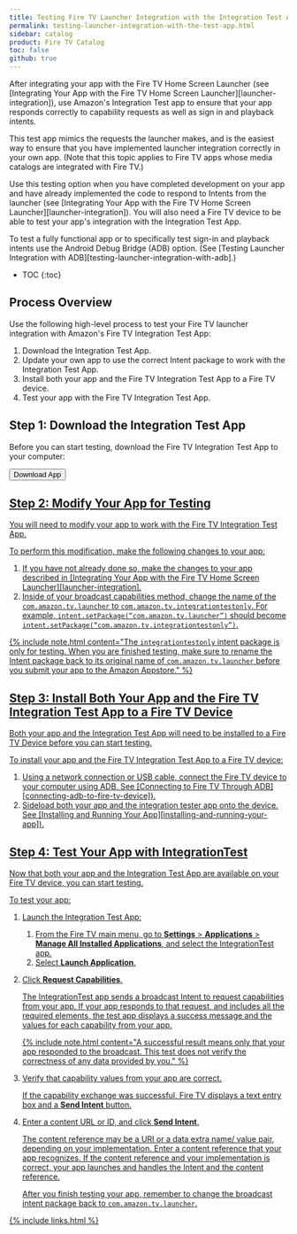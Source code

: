 ```yaml
---
title: Testing Fire TV Launcher Integration with the Integration Test App
permalink: testing-launcher-integration-with-the-test-app.html
sidebar: catalog
product: Fire TV Catalog
toc: false
github: true
---
```


After integrating your app with the Fire TV Home Screen Launcher (see [Integrating Your App with the Fire TV Home Screen Launcher][launcher-integration]), use Amazon's Integration Test app to ensure that your app responds correctly to capability requests as well as sign in and playback intents.

This test app mimics the requests the launcher makes, and is the easiest way to ensure that you have implemented launcher integration correctly in your own app. (Note that this topic applies to Fire TV apps whose media catalogs are integrated with Fire TV.)

Use this testing option when you have completed development on your app and have already implemented the code to respond to Intents from the launcher (see [Integrating Your App with the Fire TV Home Screen Launcher][launcher-integration]). You will also need a Fire TV device to be able to test your app's integration with the Integration Test App.

To test a fully functional app or to specifically test sign-in and playback intents use the Android Debug Bridge (ADB) option. (See [Testing Launcher Integration with ADB][testing-launcher-integration-with-adb].)

* TOC
{:toc}

## Process Overview

Use the following high-level process to test your Fire TV launcher integration with Amazon's Fire TV Integration Test App:

1.  Download the Integration Test App.
2.  Update your own app to use the correct Intent package to work with the Integration Test App.
3.  Install both your app and the Fire TV Integration Test App to a Fire TV device.
4.  Test your app with the Fire TV Integration Test App.

## Step 1: Download the Integration Test App

Before you can start testing, download the Fire TV Integration Test App to your computer:

<a class="noCrossRef" href="https://s3.amazonaws.com/android-sdk-manager/aftv-misc/IntegrationTest.apk"><button type="button" style="cursor: pointer" class="btn btn-primary navbar-btn">Download App</button>

## Step 2: Modify Your App for Testing

You will need to modify your app to work with the Fire TV Integration Test App.

To perform this modification, make the following changes to your app:

1.  If you have not already done so, make the changes to your app described in [Integrating Your App with the Fire TV Home Screen Launcher][launcher-integration].
2.  Inside of your broadcast capabilities method, change the name of the `com.amazon.tv.launcher` to `com.amazon.tv.integrationtestonly`. For example, `intent.setPackage(“com.amazon.tv.launcher”)` should become `intent.setPackage(“com.amazon.tv.integrationtestonly”)`.

{% include note.html content="The `integrationtestonly` intent package is only for testing. When you are finished testing, make sure to rename the Intent package back to its original name of `com.amazon.tv.launcher` before you submit your app to the Amazon Appstore." %}

## Step 3: Install Both Your App and the Fire TV Integration Test App to a Fire TV Device

Both your app and the Integration Test App will need to be installed to a Fire TV Device before you can start testing.

To install your app and the Fire TV Integration Test App to a Fire TV device:

1.  Using a network connection or USB cable, connect the Fire TV device to your computer using ADB. See [Connecting to Fire TV Through ADB][connecting-adb-to-fire-tv-device]).
2.  Sideload both your app and the integration tester app onto the device. See [Installing and Running Your App][installing-and-running-your-app]).

## Step 4: Test Your App with IntegrationTest

Now that both your app and the Integration Test App are available on your Fire TV device, you can start testing.

To test your app:

1.  Launch the Integration Test App:
    1.  From the Fire TV main menu, go to **Settings** > **Applications** > **Manage All Installed Applications**, and select the IntegrationTest app.
    2.  Select **Launch Application**.
2.  Click **Request Capabilities**.

    The IntegrationTest app sends a broadcast Intent to request capabilities from your app. If your app responds to that request, and includes all the required elements, the test app displays a success message and the values for each capability from your app.

    {% include note.html content="A successful result means only that your app responded to the broadcast. This test does not verify the correctness of any data provided by you." %}

3.  Verify that capability values from your app are correct.

    If the capability exchange was successful, Fire TV displays a text entry box and a **Send Intent** button.

4.  Enter a content URL or ID, and click **Send Intent**.

    The content reference may be a URI or a data extra name/ value pair, depending on your implementation. Enter a content reference that your app recognizes. If the content reference and your implementation is correct, your app launches and handles the Intent and the content reference.

    After you finish testing your app, remember to change the broadcast intent package back to `com.amazon.tv.launcher`.

{% include links.html %}
